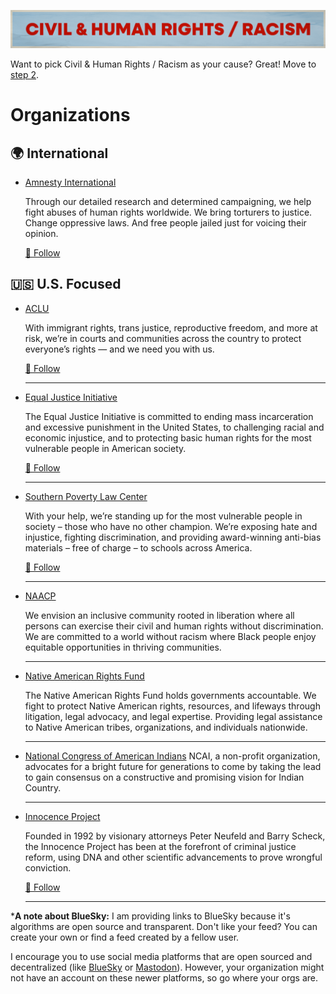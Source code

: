 ![Civil & Human Rights / Racism](../../assets/Causes-CivilRights.png)

Want to pick Civil & Human Rights / Racism as your cause? Great! Move to [step 2](../../steps/step2/README.md).

# Organizations

## 🌍 International

- [Amnesty International](https://www.amnesty.org/)

  Through our detailed research and determined campaigning, we help fight abuses of human rights worldwide. We bring torturers to justice. Change oppressive laws. And free people jailed just for voicing their opinion.

  <a href="https://bsky.app/profile/did:plc:2i2ayysyi5ejqdzon2a6rais" title="Follow on BlueSky Social">🦋 Follow</a>

## 🇺🇸 U.S. Focused

- [ACLU](https://www.aclu.org/)

  With immigrant rights, trans justice, reproductive freedom, and more at risk, we’re in courts and communities across the country to protect everyone’s rights — and we need you with us.

    <a href="https://bsky.app/profile/did:plc:bg5vuqejktlwjgcdsm3jyv73" title="Follow on BlueSky Social">🦋 Follow</a>
  
  ---

- [Equal Justice Initiative](https://eji.org/)

  The Equal Justice Initiative is committed to ending mass incarceration and excessive punishment in the United States, to challenging racial and economic injustice, and to protecting basic human rights for the most vulnerable people in American society.

  <a href="https://bsky.app/profile/did:plc:3uqcrs5wxdb6c6kjmlr534ep" title="Follow on BlueSky Social">🦋 Follow</a>

  ---
  
- [Southern Poverty Law Center](https://www.splcenter.org/)
  
  With your help, we’re standing up for the most vulnerable people in society – those who have no other champion. We’re exposing hate and injustice, fighting discrimination, and providing award-winning anti-bias materials – free of charge – to schools across America.

    <a href="https://bsky.app/profile/did:plc:w4f6uyyiucht2wi6p74pzxti" title="Follow on BlueSky Social">🦋 Follow</a>
  
  ---

- [NAACP](https://www.naacp.org/)

  We envision an inclusive community rooted in liberation where all persons can exercise their civil and human rights without discrimination. We are committed to a world without racism where Black people enjoy equitable opportunities in thriving communities.

  ---

- [Native American Rights Fund](https://narf.org/)

  The Native American Rights Fund holds governments accountable. We fight to protect Native American rights, resources, and lifeways through litigation, legal advocacy, and legal expertise. Providing legal assistance to Native American tribes, organizations, and individuals nationwide.

  ---

- [National Congress of American Indians](https://www.ncai.org/)
  NCAI, a non-profit organization, advocates for a bright future for generations to come by taking the lead to gain consensus on a constructive and promising vision for Indian Country.

  ---

- [Innocence Project](https://innocenceproject.org/)

  Founded in 1992 by visionary attorneys Peter Neufeld and Barry Scheck, the Innocence Project has been at the forefront of criminal justice reform, using DNA and other scientific advancements to prove wrongful conviction.

  <a href="https://bsky.app/profile/innocenceproject.bsky.social" title="Follow on BlueSky Social">🦋 Follow</a>

  ---
***A note about BlueSky:** I am providing links to BlueSky because it's algorithms are open source and transparent. Don't like your feed? You can create your own or find a feed created by a fellow user.

I encourage you to use social media platforms that are open sourced and decentralized (like [BlueSky](https://bsky.app/) or [Mastodon](https://joinmastodon.org/)). However, your organization might not have an account on these newer platforms, so go where your orgs are.  